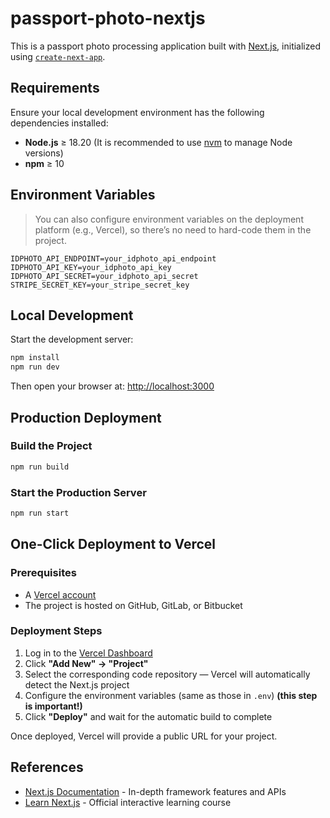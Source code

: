 # passport-photo-nextjs

This is a passport photo processing application built with [Next.js](https://nextjs.org), initialized using [`create-next-app`](https://nextjs.org/docs/app/api-reference/cli/create-next-app).

## Requirements

Ensure your local development environment has the following dependencies installed:

- **Node.js** ≥ 18.20 (It is recommended to use [nvm](https://github.com/nvm-sh/nvm) to manage Node versions)
- **npm** ≥ 10

## Environment Variables

> You can also configure environment variables on the deployment platform (e.g., Vercel), so there’s no need to hard-code them in the project.

```env
IDPHOTO_API_ENDPOINT=your_idphoto_api_endpoint
IDPHOTO_API_KEY=your_idphoto_api_key
IDPHOTO_API_SECRET=your_idphoto_api_secret
STRIPE_SECRET_KEY=your_stripe_secret_key
```

## Local Development

Start the development server:

```bash
npm install
npm run dev
```

Then open your browser at: [http://localhost:3000](http://localhost:3000)

## Production Deployment

### Build the Project

```bash
npm run build
```

### Start the Production Server

```bash
npm run start
```

## One-Click Deployment to Vercel

### Prerequisites

- A [Vercel account](https://vercel.com/signup)
- The project is hosted on GitHub, GitLab, or Bitbucket

### Deployment Steps

1. Log in to the [Vercel Dashboard](https://vercel.com/dashboard)
2. Click **"Add New" → "Project"**
3. Select the corresponding code repository — Vercel will automatically detect the Next.js project
4. Configure the environment variables (same as those in `.env`) **(this step is important!)**
5. Click **"Deploy"** and wait for the automatic build to complete

Once deployed, Vercel will provide a public URL for your project.

## References

- [Next.js Documentation](https://nextjs.org/docs) - In-depth framework features and APIs
- [Learn Next.js](https://nextjs.org/learn) - Official interactive learning course
